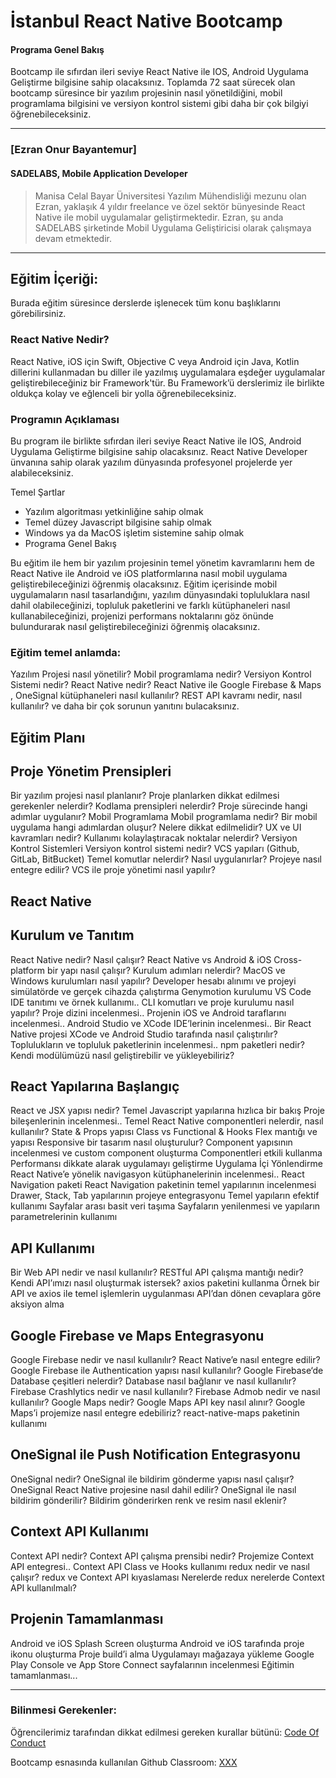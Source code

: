 # İstanbul React Native Bootcamp

#### Programa Genel Bakış
Bootcamp ile sıfırdan ileri seviye React Native ile IOS, Android Uygulama Geliştirme bilgisine sahip olacaksınız. Toplamda 72 saat sürecek olan bootcamp süresince bir yazılım projesinin nasıl yönetildiğini, mobil programlama bilgisini ve versiyon kontrol sistemi gibi daha bir çok bilgiyi öğrenebileceksiniz. 



---

### [Ezran Onur Bayantemur]

#### SADELABS, Mobile Application Developer

> Manisa Celal Bayar Üniversitesi Yazılım Mühendisliği mezunu olan Ezran, yaklaşık 4 yıldır freelance ve özel sektör bünyesinde React Native ile mobil uygulamalar geliştirmektedir. Ezran, şu anda SADELABS şirketinde Mobil Uygulama Geliştiricisi olarak çalışmaya devam etmektedir.


---

## Eğitim İçeriği:

Burada eğitim süresince derslerde işlenecek tüm konu başlıklarını görebilirsiniz. 

### React Native Nedir?

React Native, iOS için Swift, Objective C veya Android için Java, Kotlin dillerini kullanmadan bu diller ile yazılmış uygulamalara eşdeğer uygulamalar geliştirebileceğiniz bir Framework'tür. Bu Framework’ü derslerimiz ile birlikte oldukça kolay ve eğlenceli bir yolla öğrenebileceksiniz.

### Programın Açıklaması

Bu program ile birlikte sıfırdan ileri seviye React Native ile IOS, Android Uygulama Geliştirme bilgisine sahip olacaksınız. React Native Developer ünvanına sahip olarak yazılım dünyasında profesyonel projelerde yer alabileceksiniz.

Temel Şartlar
- Yazılım algoritması yetkinliğine sahip olmak
- Temel düzey Javascript bilgisine sahip olmak
- Windows ya da MacOS işletim sistemine sahip olmak
- Programa Genel Bakış

Bu eğitim ile hem bir yazılım projesinin temel yönetim kavramlarını hem de React Native ile Android ve iOS platformlarına nasıl mobil uygulama geliştirebileceğinizi öğrenmiş olacaksınız. Eğitim içerisinde mobil uygulamaların nasıl tasarlandığını,  yazılım dünyasındaki topluluklara nasıl dahil olabileceğinizi, topluluk paketlerini ve farklı kütüphaneleri nasıl kullanabileceğinizi, projenizi performans noktalarını göz önünde bulundurarak nasıl geliştirebileceğinizi öğrenmiş olacaksınız.

### Eğitim temel anlamda:
Yazılım Projesi nasıl yönetilir?
Mobil programlama nedir?
Versiyon Kontrol Sistemi nedir?
React Native nedir? 
React Native ile Google Firebase & Maps , OneSignal kütüphaneleri nasıl kullanılır?
REST API kavramı nedir, nasıl kullanılır?
ve daha bir çok sorunun yanıtını bulacaksınız.
## Eğitim Planı
## Proje Yönetim Prensipleri
Bir yazılım projesi nasıl planlanır?
Proje planlarken dikkat edilmesi gerekenler nelerdir?
Kodlama prensipleri nelerdir?
Proje sürecinde hangi adımlar uygulanır? 
Mobil Programlama
Mobil programlama nedir?
Bir mobil uygulama hangi adımlardan oluşur?
Nelere dikkat edilmelidir?
UX ve UI kavramları nedir?
Kullanımı kolaylaştıracak noktalar nelerdir?
Versiyon Kontrol Sistemleri
Versiyon kontrol sistemi nedir?
VCS yapıları (Github, GitLab, BitBucket)
Temel komutlar nelerdir? Nasıl uygulanırlar?
Projeye nasıl entegre edilir?
VCS ile proje yönetimi nasıl yapılır?

## React Native 
## Kurulum ve Tanıtım
React Native nedir?
Nasıl çalışır?
React Native vs Android & iOS
Cross-platform bir yapı nasıl çalışır?
Kurulum adımları nelerdir?
MacOS ve Windows kurulumları nasıl yapılır?
Developer hesabı alınımı ve projeyi simülatörde ve gerçek cihazda çalıştırma
Genymotion kurulumu
VS Code IDE tanıtımı ve örnek kullanımı..
CLI komutları ve proje kurulumu nasıl yapılır?
Proje dizini incelenmesi..
Projenin iOS ve Android taraflarını incelenmesi..
Android Studio ve XCode IDE’lerinin incelenmesi..
Bir React Native projesi XCode ve Android Studio tarafında nasıl çalıştırılır?
Toplulukların ve topluluk paketlerinin incelenmesi..
npm paketleri nedir?
Kendi modülümüzü nasıl geliştirebilir ve yükleyebiliriz?
 
## React Yapılarına Başlangıç
React ve JSX yapısı nedir?
Temel Javascript yapılarına hızlıca bir bakış
Proje bileşenlerinin incelenmesi..
Temel React Native componentleri nelerdir, nasıl kullanılır?
State & Props yapısı
Class vs Functional & Hooks
Flex mantığı ve yapısı
Responsive bir tasarım nasıl oluşturulur?
Component yapısının incelenmesi ve custom component oluşturma
Componentleri etkili kullanma
Performansı dikkate alarak uygulamayı geliştirme
Uygulama İçi Yönlendirme
React Native’e yönelik navigasyon kütüphanelerinin incelenmesi..
React Navigation paketi
React Navigation paketinin temel yapılarının incelenmesi
Drawer, Stack, Tab yapılarının projeye entegrasyonu
Temel yapıların efektif kullanımı
Sayfalar arası basit veri taşıma
Sayfaların yenilenmesi ve yapıların parametrelerinin kullanımı
 
## API Kullanımı
Bir Web API nedir ve nasıl kullanılır?
RESTful API çalışma mantığı nedir?
Kendi API’ımızı nasıl oluşturmak istersek?
axios paketini kullanma
Örnek bir API ve axios ile temel işlemlerin uygulanması
API’dan dönen cevaplara göre aksiyon alma
 
## Google Firebase ve Maps Entegrasyonu
Google Firebase nedir ve nasıl kullanılır?
React Native’e nasıl entegre edilir?
Google Firebase ile Authentication yapısı nasıl kullanılır?
Google Firebase‘de Database çeşitleri nelerdir?
Database nasıl bağlanır ve nasıl kullanılır?
Firebase Crashlytics nedir ve nasıl kullanılır?
Firebase Admob nedir ve nasıl kullanılır?
Google Maps nedir?
Google Maps API key nasıl alınır?
Google Maps’i projemize nasıl entegre edebiliriz?
react-native-maps paketinin kullanımı
 
## OneSignal ile Push Notification Entegrasyonu
OneSignal nedir?
OneSignal ile bildirim gönderme yapısı nasıl çalışır?
OneSignal React Native projesine nasıl dahil edilir?
OneSignal ile nasıl bildirim gönderilir?
Bildirim gönderirken renk ve resim nasıl eklenir?
 
## Context API Kullanımı
Context API nedir?
Context API çalışma prensibi nedir?
Projemize Context API entegresi..
Context API Class ve Hooks kullanımı
redux nedir ve nasıl çalışır?
redux ve Context API kıyaslaması
Nerelerde redux nerelerde Context API kullanılmalı?
 
## Projenin Tamamlanması
Android ve iOS Splash Screen oluşturma
Android ve iOS tarafında proje ikonu oluşturma
Proje build’i alma
Uygulamayı mağazaya yükleme
Google Play Console ve App Store Connect sayfalarının incelenmesi
Eğitimin tamamlanması...


---

### Bilinmesi Gerekenler:

Öğrencilerimiz tarafından dikkat edilmesi gereken kurallar bütünü: [Code Of Conduct](https://github.com/Kodluyoruz/Code-Of-Conduct)
 
 Bootcamp esnasında kullanılan Github Classroom: [XXX](#BURAYA-GITHUB-CLASSROOM-LINKİ-GELECEK)
